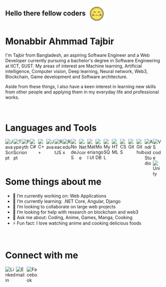 ## Hello there fellow coders <img align="center" width="60px" alt="gif" src="https://github.com/Monabbir-Ahmmad/Monabbir-Ahmmad/blob/main/uwu-emoji.gif" />

# Monabbir Ahmmad Tajbir

I'm Tajbir from Bangladesh, an aspiring Software Engineer and a Web Developer currently pursuing a bachelor's degree in Software Engineering at IICT, SUST. My areas of interest are Machine learning, Artificial intelligence, Computer vision, Deep learning, Neural network, Web3, Blockchain, Game development and Software architecture.

Aside from these things, I also have a keen interest in learning new skills from other people and applying them in my everyday life and professional works.

<br/>

# Languages and Tools

<img align="left" width="26px" alt="JavaScript" src="https://img.icons8.com/color/344/javascript--v1.png" />
<img align="left" width="26px" alt="TypeScript" src="https://img.icons8.com/color/344/typescript.png" />
<img align="left" width="26px" alt="Python" src="https://img.icons8.com/color/344/python--v1.png" />
<img align="left" width="26px" alt="C#" src="https://img.icons8.com/color/344/c-sharp-logo.png" />
<img align="left" width="26px" alt="C++" src="https://img.icons8.com/color/344/c-plus-plus-logo.png" />
<img align="left" width="26px" alt="Java" src="https://img.icons8.com/color/344/java-coffee-cup-logo--v1.png" />
<img align="left" width="26px" alt="ReactJS" src="https://img.icons8.com/color/344/react-native.png" />
<img align="left" width="26px" alt="Redux" src="https://img.icons8.com/color/344/redux.png" />
<img align="left" width="26px" alt="NodeJS" src="https://img.icons8.com/color/344/nodejs.png" />
<img align="left" width="26px" alt=".Net core" src="https://upload.wikimedia.org/wikipedia/commons/thumb/e/ee/.NET_Core_Logo.svg/1024px-.NET_Core_Logo.svg.png" />
<img align="left" width="26px" alt="Material UI" src="https://img.icons8.com/color/344/material-ui.png" />
<img align="left" width="26px" alt="MongoDB" src="https://img.icons8.com/color/344/mongodb.png" />
<img align="left" width="26px" alt="MySQL" src="https://img.icons8.com/color/344/mysql-logo.png" />
<img align="left" width="26px" alt="HTML" src="https://img.icons8.com/color/344/html-5--v1.png" />
<img align="left" width="26px" alt="CSS" src="https://img.icons8.com/color/344/css3.png" />
<img align="left" width="26px" alt="Git" src="https://img.icons8.com/color/344/git.png" />
<img align="left" width="26px" alt="Github" src="https://img.icons8.com/color/344/github--v1.png" />
<img align="left" width="26px" alt="Android Studio" src="https://img.icons8.com/color/344/android-studio--v3.png" />
<img align="left" width="26px" alt="VS code" src="https://img.icons8.com/color/344/visual-studio-code-2019.png" />
<img align="left" width="26px" alt="Unity" src="https://img.icons8.com/color/344/unity.png" />

<br/>
<br/>

# Some things about me

- 🔭 I’m currently working on: Web Applications
- 🌱 I’m currently learning: .NET Core, Angular, Django
- 👯 I’m looking to collaborate on large web projects
- 🤔 I’m looking for help with research on blockchain and web3
- 💬 Ask me about: Coding, Anime, Games, Manga, Cooking
- ⚡ Fun fact: I love watching anime and cooking delicious foods

<br/>

# Connect with me

[<img align="left" width="34px" alt="Linkedin" src="https://img.icons8.com/color/344/linkedin.png" />][linkedin]
[<img align="left" width="34px" alt="Email" src="https://img.icons8.com/color/344/email-sign.png" />][email]
[<img align="left" width="34px" alt="Facebook" src="https://img.icons8.com/color/344/facebook-new.png" />][facebook]

[linkedin]: https://www.linkedin.com/in/monabbir-ahmmad-tajbir-467144235
[email]: monabbir.ahmmad@gmail.com
[facebook]: https://www.facebook.com/monabbir.ahmmad
